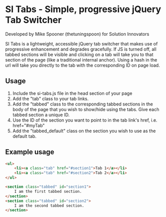 # SI Tabs - Simple, progressive jQuery Tab Switcher
Developed by Mike Spooner (thetuningspoon) for Solution Innovators

SI Tabs is a lightweight, accessible jQuery tab switcher that makes use of progressive enhancement and degrades gracefully. If JS is turned off, all tabbed sections will be visible and clicking on a tab will take you to that section of the page (like a traditional internal anchor). Using a hash in the url will take you directly to the tab with the corresponding ID on page load.

## Usage

1. Include the si-tabs.js file in the head section of your page
2. Add the "tab" class to your tab links.
3. Add the "tabbed" class to the corresponding tabbed sections in the body of the page that you wish to show/hide using the tabs. Give each tabbed section a unique ID.
4. Use the ID of the section you want to point to in the tab link's href, i.e. href="#myTab"
5. Add the "tabbed_default" class on the section you wish to use as the default tab.


## Example usage

```html
<ul>
	<li><a class="tab" href="#section1">Tab 1</a></li>
	<li><a class="tab" href="#section2">Tab 2</a></li>
</ul>

<section class="tabbed" id="section1">
	I am the first tabbed section.
</section> 
<section class="tabbed" id="section2">
	I am the second tabbed section.
</section> 
```
